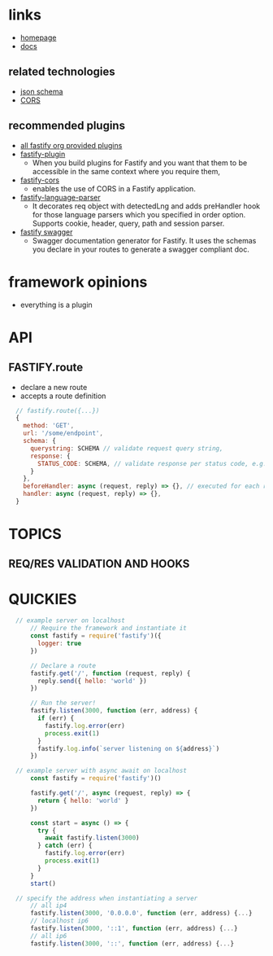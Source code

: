 # links
  - [homepage](https://www.fastify.io/)
  - [docs](https://www.fastify.io/docs/)

## related technologies
  - [json schema](https://json-schema.org/)
  - [CORS](https://en.wikipedia.org/wiki/Cross-origin_resource_sharing)


## recommended plugins
  - [all fastify org provided plugins](https://github.com/fastify?type=source)
  - [fastify-plugin](https://github.com/fastify/fastify-plugin)
    - When you build plugins for Fastify and you want that them to be accessible in the same context where you require them,
  - [fastify-cors](https://github.com/fastify/fastify-cors)
    - enables the use of CORS in a Fastify application.
  - [fastify-language-parser](https://github.com/lependu/fastify-language-parser)
    - It decorates req object with detectedLng and adds preHandler hook for those language parsers which you specified in order option. Supports cookie, header, query, path and session parser.
  - [fastify swagger](https://github.com/fastify/fastify-swagger)
    - Swagger documentation generator for Fastify. It uses the schemas you declare in your routes to generate a swagger compliant doc.

# framework opinions
  - everything is a plugin

# API
## FASTIFY.route
  - declare a new route
  - accepts a route definition
```js
  // fastify.route({...})
  {
    method: 'GET',
    url: '/some/endpoint',
    schema: {
      querystring: SCHEMA // validate request query string,
      response: {
        STATUS_CODE: SCHEMA, // validate response per status code, e.g. 200
      }
    },
    beforeHandler: async (request, reply) => {}, // executed for each request pre-handler
    handler: async (request, reply) => {},
  }
```
# TOPICS
## REQ/RES VALIDATION AND HOOKS




# QUICKIES
```js
  // example server on localhost
      // Require the framework and instantiate it
      const fastify = require('fastify')({
        logger: true
      })

      // Declare a route
      fastify.get('/', function (request, reply) {
        reply.send({ hello: 'world' })
      })

      // Run the server!
      fastify.listen(3000, function (err, address) {
        if (err) {
          fastify.log.error(err)
          process.exit(1)
        }
        fastify.log.info(`server listening on ${address}`)
      })

  // example server with async await on localhost
      const fastify = require('fastify')()

      fastify.get('/', async (request, reply) => {
        return { hello: 'world' }
      })

      const start = async () => {
        try {
          await fastify.listen(3000)
        } catch (err) {
          fastify.log.error(err)
          process.exit(1)
        }
      }
      start()

  // specify the address when instantiating a server
      // all ip4
      fastify.listen(3000, '0.0.0.0', function (err, address) {...}
      // localhost ip6
      fastify.listen(3000, '::1', function (err, address) {...}
      // all ip6
      fastify.listen(3000, '::', function (err, address) {...}

```